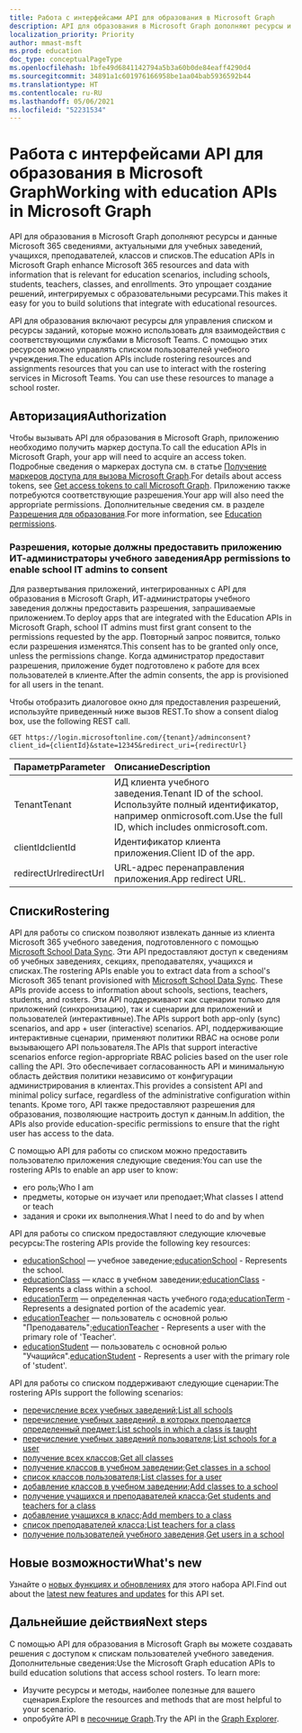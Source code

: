 ```yaml
---
title: Работа с интерфейсами API для образования в Microsoft Graph
description: API для образования в Microsoft Graph дополняют ресурсы и данные Microsoft 365 сведениями, актуальными для учебных заведений, учащихся, преподавателей, классов и списков. Это упрощает создание решений, интегрируемых с образовательными ресурсами.
localization_priority: Priority
author: mmast-msft
ms.prod: education
doc_type: conceptualPageType
ms.openlocfilehash: 1bfe49d6841142794a5b3a60b0de84eaff4290d4
ms.sourcegitcommit: 34891a1c601976166958be1aa04bab5936592b44
ms.translationtype: HT
ms.contentlocale: ru-RU
ms.lasthandoff: 05/06/2021
ms.locfileid: "52231534"
---
```

# <a name="working-with-education-apis-in-microsoft-graph"></a><span data-ttu-id="d856a-104">Работа с интерфейсами API для образования в Microsoft Graph</span><span class="sxs-lookup"><span data-stu-id="d856a-104">Working with education APIs in Microsoft Graph</span></span>

<span data-ttu-id="d856a-105">API для образования в Microsoft Graph дополняют ресурсы и данные Microsoft 365 сведениями, актуальными для учебных заведений, учащихся, преподавателей, классов и списков.</span><span class="sxs-lookup"><span data-stu-id="d856a-105">The education APIs in Microsoft Graph enhance Microsoft 365 resources and data with information that is relevant for education scenarios, including schools, students, teachers, classes, and enrollments.</span></span> <span data-ttu-id="d856a-106">Это упрощает создание решений, интегрируемых с образовательными ресурсами.</span><span class="sxs-lookup"><span data-stu-id="d856a-106">This makes it easy for you to build solutions that integrate with educational resources.</span></span>

<span data-ttu-id="d856a-p103">API для образования включают ресурсы для управления списком и ресурсы заданий, которые можно использовать для взаимодействия с соответствующими службами в Microsoft Teams. С помощью этих ресурсов можно управлять списком пользователей учебного учреждения.</span><span class="sxs-lookup"><span data-stu-id="d856a-p103">The education APIs include rostering resources and assignments resources that you can use to interact with the rostering services in Microsoft Teams. You can use these resources to manage a school roster.</span></span>

## <a name="authorization"></a><span data-ttu-id="d856a-109">Авторизация</span><span class="sxs-lookup"><span data-stu-id="d856a-109">Authorization</span></span>

<span data-ttu-id="d856a-110">Чтобы вызывать API для образования в Microsoft Graph, приложению необходимо получить маркер доступа.</span><span class="sxs-lookup"><span data-stu-id="d856a-110">To call the education APIs in Microsoft Graph, your app will need to acquire an access token.</span></span> <span data-ttu-id="d856a-111">Подробные сведения о маркерах доступа см. в статье [Получение маркеров доступа для вызова Microsoft Graph](/graph/auth/).</span><span class="sxs-lookup"><span data-stu-id="d856a-111">For details about access tokens, see [Get access tokens to call Microsoft Graph](/graph/auth/).</span></span> <span data-ttu-id="d856a-112">Приложению также потребуются соответствующие разрешения.</span><span class="sxs-lookup"><span data-stu-id="d856a-112">Your app will also need the appropriate permissions.</span></span> <span data-ttu-id="d856a-113">Дополнительные сведения см. в разделе [Разрешения для образования](/graph/permissions-reference#education-permissions).</span><span class="sxs-lookup"><span data-stu-id="d856a-113">For more information, see [Education permissions](/graph/permissions-reference#education-permissions).</span></span>

### <a name="app-permissions-to-enable-school-it-admins-to-consent"></a><span data-ttu-id="d856a-114">Разрешения, которые должны предоставить приложению ИТ-администраторы учебного заведения</span><span class="sxs-lookup"><span data-stu-id="d856a-114">App permissions to enable school IT admins to consent</span></span>

<span data-ttu-id="d856a-115">Для развертывания приложений, интегрированных с API для образования в Microsoft Graph, ИТ-администраторы учебного заведения должны предоставить разрешения, запрашиваемые приложением.</span><span class="sxs-lookup"><span data-stu-id="d856a-115">To deploy apps that are integrated with the Education APIs in Microsoft Graph, school IT admins must first grant consent to the permissions requested by the app.</span></span> <span data-ttu-id="d856a-116">Повторный запрос появится, только если разрешения изменятся.</span><span class="sxs-lookup"><span data-stu-id="d856a-116">This consent has to be granted only once, unless the permissions change.</span></span> <span data-ttu-id="d856a-117">Когда администратор предоставит разрешения, приложение будет подготовлено к работе для всех пользователей в клиенте.</span><span class="sxs-lookup"><span data-stu-id="d856a-117">After the admin consents, the app is provisioned for all users in the tenant.</span></span>

<span data-ttu-id="d856a-118">Чтобы отобразить диалоговое окно для предоставления разрешений, используйте приведенный ниже вызов REST.</span><span class="sxs-lookup"><span data-stu-id="d856a-118">To show a consent dialog box, use the following REST call.</span></span>

```http
GET https://login.microsoftonline.com/{tenant}/adminconsent?
client_id={clientId}&state=12345&redirect_uri={redirectUrl}
```

| <span data-ttu-id="d856a-119">Параметр</span><span class="sxs-lookup"><span data-stu-id="d856a-119">Parameter</span></span>   | <span data-ttu-id="d856a-120">Описание</span><span class="sxs-lookup"><span data-stu-id="d856a-120">Description</span></span>                                                               |
| :---------- | :------------------------------------------------------------------------ |
| <span data-ttu-id="d856a-121">Tenant</span><span class="sxs-lookup"><span data-stu-id="d856a-121">Tenant</span></span>      | <span data-ttu-id="d856a-122">ИД клиента учебного заведения.</span><span class="sxs-lookup"><span data-stu-id="d856a-122">Tenant ID of the school.</span></span> <span data-ttu-id="d856a-123">Используйте полный идентификатор, например onmicrosoft.com.</span><span class="sxs-lookup"><span data-stu-id="d856a-123">Use the full ID, which includes onmicrosoft.com.</span></span> |
| <span data-ttu-id="d856a-124">clientId</span><span class="sxs-lookup"><span data-stu-id="d856a-124">clientId</span></span>    | <span data-ttu-id="d856a-125">Идентификатор клиента приложения.</span><span class="sxs-lookup"><span data-stu-id="d856a-125">Client ID of the app.</span></span>                                                     |
| <span data-ttu-id="d856a-126">redirectUrl</span><span class="sxs-lookup"><span data-stu-id="d856a-126">redirectUrl</span></span> | <span data-ttu-id="d856a-127">URL-адрес перенаправления приложения.</span><span class="sxs-lookup"><span data-stu-id="d856a-127">App redirect URL.</span></span>                                                         |

## <a name="rostering"></a><span data-ttu-id="d856a-128">Списки</span><span class="sxs-lookup"><span data-stu-id="d856a-128">Rostering</span></span>

<span data-ttu-id="d856a-129">API для работы со списком позволяют извлекать данные из клиента Microsoft 365 учебного заведения, подготовленного с помощью [Microsoft School Data Sync](https://sds.microsoft.com/). Эти API предоставляют доступ к сведениям об учебных заведениях, секциях, преподавателях, учащихся и списках.</span><span class="sxs-lookup"><span data-stu-id="d856a-129">The rostering APIs enable you to extract data from a school's Microsoft 365 tenant provisioned with [Microsoft School Data Sync](https://sds.microsoft.com/). These APIs provide access to information about schools, sections, teachers, students, and rosters.</span></span> <span data-ttu-id="d856a-130">Эти API поддерживают как сценарии только для приложений (синхронизацию), так и сценарии для приложений и пользователей (интерактивные).</span><span class="sxs-lookup"><span data-stu-id="d856a-130">The APIs support both app-only (sync) scenarios, and app + user (interactive) scenarios.</span></span> <span data-ttu-id="d856a-131">API, поддерживающие интерактивные сценарии, применяют политики RBAC на основе роли вызывающего API пользователя.</span><span class="sxs-lookup"><span data-stu-id="d856a-131">The APIs that support interactive scenarios enforce region-appropriate RBAC policies based on the user role calling the API.</span></span> <span data-ttu-id="d856a-132">Это обеспечивает согласованность API и минимальную область действия политики независимо от конфигурации администрирования в клиентах.</span><span class="sxs-lookup"><span data-stu-id="d856a-132">This provides a consistent API and minimal policy surface, regardless of the administrative configuration within tenants.</span></span> <span data-ttu-id="d856a-133">Кроме того, API также предоставляют разрешения для образования, позволяющие настроить доступ к данным.</span><span class="sxs-lookup"><span data-stu-id="d856a-133">In addition, the APIs also provide education-specific permissions to ensure that the right user has access to the data.</span></span>

<span data-ttu-id="d856a-134">С помощью API для работы со списком можно предоставить пользователю приложения следующие сведения:</span><span class="sxs-lookup"><span data-stu-id="d856a-134">You can use the rostering APIs to enable an app user to know:</span></span>

- <span data-ttu-id="d856a-135">его роль;</span><span class="sxs-lookup"><span data-stu-id="d856a-135">Who I am</span></span>
- <span data-ttu-id="d856a-136">предметы, которые он изучает или преподает;</span><span class="sxs-lookup"><span data-stu-id="d856a-136">What classes I attend or teach</span></span>
- <span data-ttu-id="d856a-137">задания и сроки их выполнения.</span><span class="sxs-lookup"><span data-stu-id="d856a-137">What I need to do and by when</span></span>

<span data-ttu-id="d856a-138">API для работы со списком предоставляют следующие ключевые ресурсы:</span><span class="sxs-lookup"><span data-stu-id="d856a-138">The rostering APIs provide the following key resources:</span></span>

- <span data-ttu-id="d856a-139">[educationSchool](educationschool.md) — учебное заведение;</span><span class="sxs-lookup"><span data-stu-id="d856a-139">[educationSchool](educationschool.md) - Represents the school.</span></span>
- <span data-ttu-id="d856a-140">[educationClass](educationclass.md) — класс в учебном заведении;</span><span class="sxs-lookup"><span data-stu-id="d856a-140">[educationClass](educationclass.md) - Represents a class within a school.</span></span>
- <span data-ttu-id="d856a-141">[educationTerm](educationterm.md) — определенная часть учебного года;</span><span class="sxs-lookup"><span data-stu-id="d856a-141">[educationTerm](educationterm.md) - Represents a designated portion of the academic year.</span></span>
- <span data-ttu-id="d856a-142">[educationTeacher](educationteacher.md) — пользователь с основной ролью "Преподаватель";</span><span class="sxs-lookup"><span data-stu-id="d856a-142">[educationTeacher](educationteacher.md) - Represents a user with the primary role of 'Teacher'.</span></span>
- <span data-ttu-id="d856a-143">[educationStudent](educationstudent.md) — пользователь с основной ролью "Учащийся".</span><span class="sxs-lookup"><span data-stu-id="d856a-143">[educationStudent](educationstudent.md) - Represents a user with the primary role of 'student'.</span></span>

<span data-ttu-id="d856a-144">API для работы со списком поддерживают следующие сценарии:</span><span class="sxs-lookup"><span data-stu-id="d856a-144">The rostering APIs support the following scenarios:</span></span>

- <span data-ttu-id="d856a-145">[перечисление всех учебных заведений](../api/educationschool-list.md);</span><span class="sxs-lookup"><span data-stu-id="d856a-145">[List all schools](../api/educationschool-list.md)</span></span>
- <span data-ttu-id="d856a-146">[перечисление учебных заведений, в которых преподается определенный предмет](../api/educationclass-list-schools.md);</span><span class="sxs-lookup"><span data-stu-id="d856a-146">[List schools in which a class is taught](../api/educationclass-list-schools.md)</span></span>
- <span data-ttu-id="d856a-147">[перечисление учебных заведений пользователя](../api/educationuser-list-schools.md);</span><span class="sxs-lookup"><span data-stu-id="d856a-147">[List schools for a user](../api/educationuser-list-schools.md)</span></span>
- <span data-ttu-id="d856a-148">[получение всех классов](../api/educationclass-list.md);</span><span class="sxs-lookup"><span data-stu-id="d856a-148">[Get all classes](../api/educationclass-list.md)</span></span>
- <span data-ttu-id="d856a-149">[получение классов в учебном заведении](../api/educationschool-list-classes.md);</span><span class="sxs-lookup"><span data-stu-id="d856a-149">[Get classes in a school](../api/educationschool-list-classes.md)</span></span>
- <span data-ttu-id="d856a-150">[список классов пользователя](../api/educationuser-list-classes.md);</span><span class="sxs-lookup"><span data-stu-id="d856a-150">[List classes for a user](../api/educationuser-list-classes.md)</span></span>
- <span data-ttu-id="d856a-151">[добавление классов в учебном заведении](../api/educationschool-post-classes.md);</span><span class="sxs-lookup"><span data-stu-id="d856a-151">[Add classes to a school](../api/educationschool-post-classes.md)</span></span>
- <span data-ttu-id="d856a-152">[получение учащихся и преподавателей класса](../api/educationclass-list-members.md);</span><span class="sxs-lookup"><span data-stu-id="d856a-152">[Get students and teachers for a class](../api/educationclass-list-members.md)</span></span>
- <span data-ttu-id="d856a-153">[добавление учащихся в класс](../api/educationclass-post-members.md);</span><span class="sxs-lookup"><span data-stu-id="d856a-153">[Add members to a class](../api/educationclass-post-members.md)</span></span>
- <span data-ttu-id="d856a-154">[список преподавателей класса](../api/educationclass-list-teachers.md);</span><span class="sxs-lookup"><span data-stu-id="d856a-154">[List teachers for a class](../api/educationclass-list-teachers.md)</span></span>
- <span data-ttu-id="d856a-155">[получение пользователей учебного заведения](../api/educationschool-list-users.md).</span><span class="sxs-lookup"><span data-stu-id="d856a-155">[Get users in a school](../api/educationschool-list-users.md)</span></span>

<!-- Should you list delete scenarios here as well? -->

## <a name="whats-new"></a><span data-ttu-id="d856a-156">Новые возможности</span><span class="sxs-lookup"><span data-stu-id="d856a-156">What's new</span></span>

<span data-ttu-id="d856a-157">Узнайте о [новых функциях и обновлениях](/graph/whats-new-overview) для этого набора API.</span><span class="sxs-lookup"><span data-stu-id="d856a-157">Find out about the [latest new features and updates](/graph/whats-new-overview) for this API set.</span></span>

## <a name="next-steps"></a><span data-ttu-id="d856a-158">Дальнейшие действия</span><span class="sxs-lookup"><span data-stu-id="d856a-158">Next steps</span></span>

<span data-ttu-id="d856a-p108">С помощью API для образования в Microsoft Graph вы можете создавать решения с доступом к спискам пользователей учебного заведения. Дополнительные сведения:</span><span class="sxs-lookup"><span data-stu-id="d856a-p108">Use the Microsoft Graph education APIs to build education solutions that access school rosters. To learn more:</span></span>

- <span data-ttu-id="d856a-161">Изучите ресурсы и методы, наиболее полезные для вашего сценария.</span><span class="sxs-lookup"><span data-stu-id="d856a-161">Explore the resources and methods that are most helpful to your scenario.</span></span>
- <span data-ttu-id="d856a-162">опробуйте API в [песочнице Graph](https://developer.microsoft.com/graph/graph-explorer).</span><span class="sxs-lookup"><span data-stu-id="d856a-162">Try the API in the [Graph Explorer](https://developer.microsoft.com/graph/graph-explorer).</span></span>
